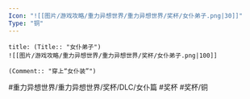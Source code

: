 ```yaml
---
Icon: "![[图片/游戏攻略/重力异想世界/重力异想世界/奖杯/女仆弟子.png|30]]"
Type: "铜"
---
```

```ad-common-bronze-trophy
title: (Title:: "女仆弟子")
![[图片/游戏攻略/重力异想世界/重力异想世界/奖杯/女仆弟子.png|100]]

(Comment:: "穿上“女仆装”")
```

#重力异想世界/重力异想世界/奖杯/DLC/女仆篇 #奖杯 #奖杯/铜
